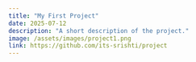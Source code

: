 ```yaml
---
title: "My First Project"
date: 2025-07-12
description: "A short description of the project."
image: /assets/images/project1.png
link: https://github.com/its-srishti/project
---
```

